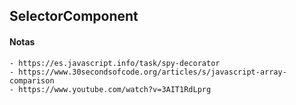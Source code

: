 ## SelectorComponent

#### Notas
    - https://es.javascript.info/task/spy-decorator
    - https://www.30secondsofcode.org/articles/s/javascript-array-comparison
    - https://www.youtube.com/watch?v=3AIT1RdLprg